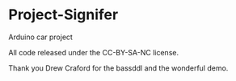 Project-Signifer
================

Arduino car project

All code released under the CC-BY-SA-NC license. 

Thank you Drew Craford for the bassddl and the wonderful demo.
